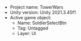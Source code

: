 <!-- UNITY CODE ASSIST INSTRUCTIONS START -->
- Project name: TowerWars
- Unity version: Unity 2021.3.45f1
- Active game object:
  - Name: SoldierSelectBtn
  - Tag: Untagged
  - Layer: UI
<!-- UNITY CODE ASSIST INSTRUCTIONS END -->